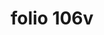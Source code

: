 ---
layout: edition
title: folio 106v
manuscript: Florence, Biblioteca Marucelliana, Carte Rajna XIX.15
sigla: R
iip: r106v.tif
milestone: 212
---
